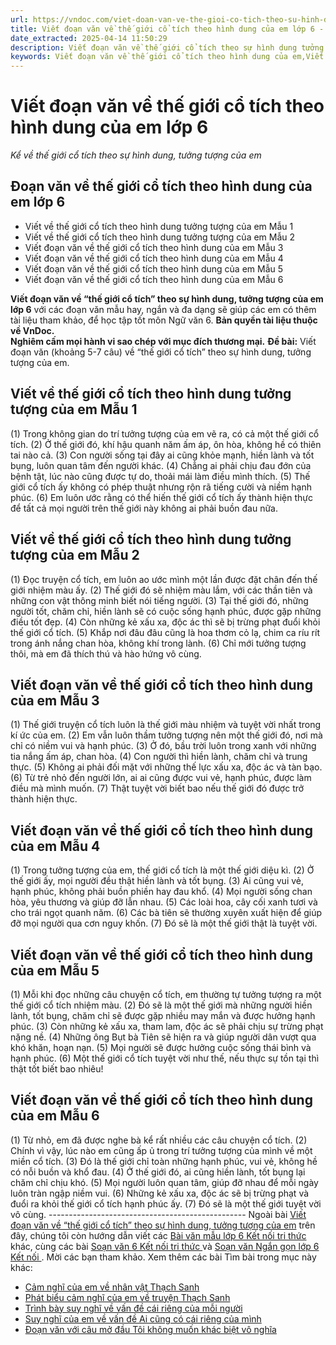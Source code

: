 ```yaml
---
url: https://vndoc.com/viet-doan-van-ve-the-gioi-co-tich-theo-su-hinh-dung-tuong-tuong-cua-em-256481
title: Viết đoạn văn về thế giới cổ tích theo hình dung của em lớp 6 - Kể về thế giới cổ tích theo sự hình dung, tưởng tượng của em - VnDoc.com
date_extracted: 2025-04-14 11:50:29
description: Viết đoạn văn về thế giới cổ tích theo sự hình dung tưởng tượng của em được biên soạn nhằm giúp các em HS đạt kết quả tốt trong quá trình làm bài tập và học tập môn Ngữ văn lớp 6.
keywords: Viết đoạn văn về thế giới cổ tích theo hình dung của em,Viết đoạn văn về thế giới cổ tích theo sự hình dung tưởng tượng của em,viết về thế giới cổ tích theo sự hình dung của em,kể về thế giới cổ tích theo sự hình dung của em,viết đoạn văn về thế giới cổ tích theo sự hình dung của em,viết về thế giới cổ tích theo sự hình dung của em lớp 6,viết đoạn văn ngắn về thế giới cổ tích theo sự hình dung của em,viết đoạn văn ngắn kể về thế giới cổ tích theo sự hình dung của em
---
```


# Viết đoạn văn về thế giới cổ tích theo hình dung của em lớp 6
 _Kể về thế giới cổ tích theo sự hình dung, tưởng tượng của em_
## **Đoạn văn về thế giới cổ tích theo hình dung của em lớp 6**
  * Viết về thế giới cổ tích theo hình dung tưởng tượng của em Mẫu 1
  * Viết về thế giới cổ tích theo hình dung tưởng tượng của em Mẫu 2
  * Viết đoạn văn về thế giới cổ tích theo hình dung của em Mẫu 3
  * Viết đoạn văn về thế giới cổ tích theo hình dung của em Mẫu 4
  * Viết đoạn văn về thế giới cổ tích theo hình dung của em Mẫu 5
  * Viết đoạn văn về thế giới cổ tích theo hình dung của em Mẫu 6

**Viết đoạn văn về “thế giới cổ tích” theo sự hình dung, tưởng tượng của em lớp 6** với các đoạn văn mẫu hay, ngắn và đa dạng sẽ giúp các em có thêm tài liệu tham khảo, để học tập tốt môn Ngữ văn 6.
**Bản quyền tài liệu thuộc về VnDoc.  
Nghiêm cấm mọi hành vi sao chép với mục đích thương mại.**
**Đề bài:** Viết đoạn văn \(khoảng 5-7 câu\) về “thế giới cổ tích” theo sự hình dung, tưởng tượng của em.
## **Viết về thế giới cổ tích theo hình dung tưởng tượng của em Mẫu 1**
\(1\) Trong không gian do trí tưởng tượng của em vẽ ra, có cả một thế giới cổ tích. \(2\) Ở thế giới đó, khí hậu quanh năm ấm áp, ôn hòa, không hề có thiên tai nào cả. \(3\) Con người sống tại đây ai cũng khỏe mạnh, hiền lành và tốt bụng, luôn quan tâm đến người khác. \(4\) Chẳng ai phải chịu đau đớn của bệnh tật, lúc nào cũng được tự do, thoải mái làm điều mình thích. \(5\) Thế giới cổ tích ấy không có phép thuật nhưng rộn rã tiếng cười và niềm hạnh phúc. \(6\) Em luôn ước rằng có thể hiến thế giới cổ tích ấy thành hiện thực để tất cả mọi người trên thế giới này không ai phải buồn đau nữa.
## **Viết về thế giới cổ tích theo hình dung tưởng tượng của em Mẫu 2**
\(1\) Đọc truyện cổ tích, em luôn ao ước mình một lần được đặt chân đến thế giới nhiệm màu ấy. \(2\) Thế giới đó sẽ nhiệm màu lắm, với các thần tiên và những con vật thông minh biết nói tiếng người. \(3\) Tại thế giới đó, những người tốt, chăm chỉ, hiền lành sẽ có cuộc sống hạnh phúc, được gặp những điều tốt đẹp. \(4\) Còn những kẻ xấu xa, độc ác thì sẽ bị trừng phạt đuổi khỏi thế giới cổ tích. \(5\) Khắp nơi đâu đâu cũng là hoa thơm cỏ lạ, chim ca ríu rít trong ánh nắng chan hòa, không khí trong lành. \(6\) Chỉ mới tưởng tượng thôi, mà em đã thích thú và hào hứng vô cùng.
## **Viết đoạn văn về thế giới cổ tích theo hình dung của em Mẫu 3**
\(1\) Thế giới truyện cổ tích luôn là thế giới màu nhiệm và tuyệt vời nhất trong kí ức của em. \(2\) Em vẫn luôn thầm tưởng tượng nên một thế giới đó, nơi mà chỉ có niềm vui và hạnh phúc. \(3\) Ở đó, bầu trời luôn trong xanh với những tia nắng ấm áp, chan hòa. \(4\) Con người thì hiền lành, chăm chỉ và trung thực. \(5\) Không ai phải đối mặt với những thế lực xấu xa, độc ác và tàn bạo. \(6\) Từ trẻ nhỏ đến người lớn, ai ai cũng được vui vẻ, hạnh phúc, được làm điều mà mình muốn. \(7\) Thật tuyệt vời biết bao nếu thế giới đó được trở thành hiện thực.
## **Viết đoạn văn về thế giới cổ tích theo hình dung của em Mẫu 4**
\(1\) Trong tưởng tượng của em, thế giới cổ tích là một thế giới diệu kì. \(2\) Ở thế giới ấy, mọi người đều thật hiền lành và tốt bụng. \(3\) Ai cũng vui vẻ, hạnh phúc, không phải buồn phiền hay đau khổ. \(4\) Mọi người sống chan hòa, yêu thương và giúp đỡ lẫn nhau. \(5\) Các loài hoa, cây cối xanh tươi và cho trái ngọt quanh năm. \(6\) Các bà tiên sẽ thường xuyên xuất hiện để giúp đỡ mọi người qua cơn nguy khốn. \(7\) Đó sẽ là một thế giới thật là tuyệt vời.
## **Viết đoạn văn về thế giới cổ tích theo hình dung của em Mẫu 5**
\(1\) Mỗi khi đọc những câu chuyện cổ tích, em thường tự tưởng tượng ra một thế giới cổ tích nhiệm màu. \(2\) Đó sẽ là một thế giới mà những người hiền lành, tốt bụng, chăm chỉ sẽ được gặp nhiều may mắn và được hưởng hạnh phúc. \(3\) Còn những kẻ xấu xa, tham lam, độc ác sẽ phải chịu sự trừng phạt nặng nề. \(4\) Những ông Bụt bà Tiên sẽ hiện ra và giúp người dân vượt qua khó khăn, hoạn nạn. \(5\) Mọi người sẽ được hưởng cuộc sống thái bình và hạnh phúc. \(6\) Một thế giới cổ tích tuyệt vời như thế, nếu thực sự tồn tại thì thật tốt biết bao nhiêu\!
## **Viết đoạn văn về thế giới cổ tích theo hình dung của em Mẫu 6**
\(1\) Từ nhỏ, em đã được nghe bà kể rất nhiều các câu chuyện cổ tích. \(2\) Chính vì vậy, lúc nào em cũng ấp ủ trong trí tưởng tượng của mình về một miền cổ tích. \(3\) Đó là thế giới chỉ toàn những hạnh phúc, vui vẻ, không hề có nỗi buồn và khổ đau. \(4\) Ở thế giới đó, ai cũng hiền lành, tốt bụng lại chăm chỉ chịu khó. \(5\) Mọi người luôn quan tâm, giúp đỡ nhau để mỗi ngày luôn tràn ngập niềm vui. \(6\) Những kẻ xấu xa, độc ác sẽ bị trừng phạt và đuổi ra khỏi thế giới cổ tích hạnh phúc ấy. \(7\) Đó sẽ là một thế giới tuyệt vời vô cùng.
\-------------------------------------------------
Ngoài bài [Viết đoạn văn về “thế giới cổ tích” theo sự hình dung, tưởng tượng của em](<https://vndoc.com/viet-doan-van-ve-the-gioi-co-tich-theo-su-hinh-dung-tuong-tuong-cua-em-256481>) trên đây, chúng tôi còn hướng dẫn viết các [ Bài văn mẫu lớp 6 Kết nối tri thức ](<https://vndoc.com/van-mau-lop6>) khác, cùng các bài [ Soạn văn 6 Kết nối tri thức ](<https://vndoc.com/mon-ngu-van-lop6>) và [ Soạn văn Ngắn gọn lớp 6 Kết nối ](<https://vndoc.com/mon-ngu-van-lop6>) . Mời các bạn tham khảo.
Xem thêm các bài Tìm bài trong mục này khác:
  * [Cảm nghĩ của em về nhân vật Thạch Sanh](</viet-doan-van-5-den-7-cau-neu-cam-nghi-cua-em-ve-nhan-vat-thach-sanh-207080>)
  * [Phát biểu cảm nghĩ của em về truyện Thạch Sanh](</phat-bieu-cam-nghi-cua-em-ve-truyen-thach-sanh-162706>)
  * [Trình bày suy nghĩ về vấn đề cái riêng của mỗi người](</trinh-bay-suy-nghi-cua-em-ve-van-de-ai-cung-co-cai-rieng-cua-minh-256966>)
  * [Suy nghĩ của em về vấn đề Ai cũng có cái riêng của mình](</trinh-bay-suy-nghi-cua-em-ve-van-de-ai-cung-co-cai-rieng-cua-minh-ngan-gon-256967>)
  * [Đoạn văn với câu mở đầu Tôi không muốn khác biệt vô nghĩa](</hay-viet-tiep-doan-van-voi-cau-mo-dau-toi-khong-muon-khac-biet-vo-nghia-256976>)

